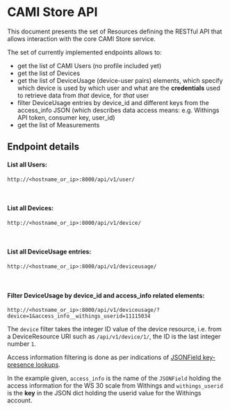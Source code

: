 # CAMI Store API
This document presents the set of Resources defining the RESTful
API that allows interaction with the core CAMI Store service.

The set of currently implemented endpoints allows to:
  * get the list of CAMI Users (no profile included yet)
  * get the list of Devices
  * get the list of DeviceUsage (device-user pairs) elements, which
    specify which device is used by which user and what are the
    __credentials__ used to retrieve data from _that_ device, for _that_ user
  * filter DeviceUsage entries by device_id and different keys from the access_info JSON (which
    describes data access means: e.g. Withings API token, consumer key, user_id)
  * get the list of Measurements

## Endpoint details

#### List all Users:
```
http://<hostname_or_ip>:8000/api/v1/user/
```
<br/>

#### List all Devices:
```
http://<hostname_or_ip>:8000/api/v1/device/
```
<br/>

#### List all DeviceUsage entries:
```
http://<hostname_or_ip>:8000/api/v1/deviceusage/
```
<br/>

#### Filter DeviceUsage by device_id and access_info related elements:
```
http://<hostname_or_ip>:8000/api/v1/deviceusage/?device=1&access_info__withings_userid=11115034
```
The `device` filter takes the integer ID value of the device resource, i.e. from a DeviceResource
URI such as `/api/v1/device/1/`, the ID is the last integer number `1`.

Access information filtering is done as per indications of [JSONField key-presence lookups](http://django-mysql.readthedocs.io/en/latest/model_fields/json_field.html#key-presence-lookups).

In the example given, `access_info` is the name of the `JSONField` holding the access information
for the WS 30 scale from Withings and `withings_userid` is the __key__ in the JSON dict holding
the userid value for the Withings account.